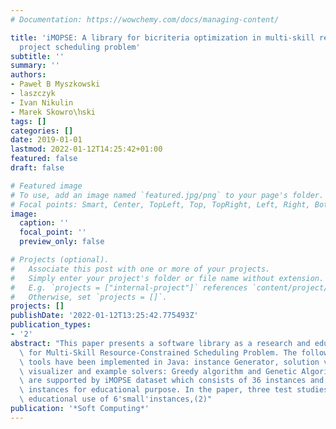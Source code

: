 ```yaml
---
# Documentation: https://wowchemy.com/docs/managing-content/

title: 'iMOPSE: A library for bicriteria optimization in multi-skill resource-constrained
  project scheduling problem'
subtitle: ''
summary: ''
authors:
- Paweł B Myszkowski
- laszczyk
- Ivan Nikulin
- Marek Skowro\ŉski
tags: []
categories: []
date: 2019-01-01
lastmod: 2022-01-12T14:25:42+01:00
featured: false
draft: false

# Featured image
# To use, add an image named `featured.jpg/png` to your page's folder.
# Focal points: Smart, Center, TopLeft, Top, TopRight, Left, Right, BottomLeft, Bottom, BottomRight.
image:
  caption: ''
  focal_point: ''
  preview_only: false

# Projects (optional).
#   Associate this post with one or more of your projects.
#   Simply enter your project's folder or file name without extension.
#   E.g. `projects = ["internal-project"]` references `content/project/deep-learning/index.md`.
#   Otherwise, set `projects = []`.
projects: []
publishDate: '2022-01-12T13:25:42.775493Z'
publication_types:
- '2'
abstract: "This paper presents a software library as a research and educational tool\
  \ for Multi-Skill Resource-Constrained Scheduling Problem. The following useful\
  \ tools have been implemented in Java: instance Generator, solution validator, solution\
  \ visualizer and example solvers: Greedy algorithm and Genetic Algorithm. All tools\
  \ are supported by iMOPSE dataset which consists of 36 instances and additional'small'6\
  \ instances for educational purpose. In the paper, three test studies are described:(1)\
  \ educational use of 6'small'instances,(2)"
publication: '*Soft Computing*'
---
```

